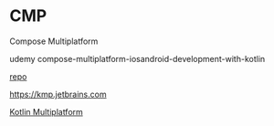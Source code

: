 # CMP

Compose Multiplatform

udemy
compose-multiplatform-iosandroid-development-with-kotlin

[repo](https://github.com/stevdza-san/CurrencyApp)

https://kmp.jetbrains.com

[Kotlin Multiplatform](https://github.com/JaesungMoon/KMP)
